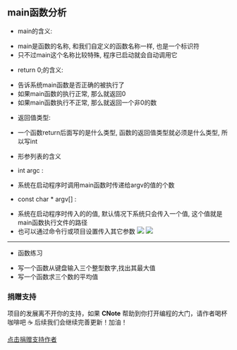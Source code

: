 ## main函数分析

- main的含义:

+ main是函数的名称, 和我们自定义的函数名称一样, 也是一个标识符
+ 只不过main这个名称比较特殊, 程序已启动就会自动调用它

- return 0;的含义:

+ 告诉系统main函数是否正确的被执行了
+ 如果main函数的执行正常, 那么就返回0
+ 如果main函数执行不正常, 那么就返回一个非0的数

- 返回值类型:

+ 一个函数return后面写的是什么类型, 函数的返回值类型就必须是什么类型, 所以写int

- 形参列表的含义

+ int argc : 

* 系统在启动程序时调用main函数时传递给argv的值的个数

+ const char * argv[] :

* 系统在启动程序时传入的的值, 默认情况下系统只会传入一个值, 这个值就是main函数执行文件的路径
* 也可以通过命令行或项目设置传入其它参数
  ![](https://img-blog.csdnimg.cn/img_convert/0ec7f77ac94198f539e8fa2dce87ab82.png)
  ![](https://img-blog.csdnimg.cn/img_convert/5cdd2adc527c964fec76a5f55ed62d4d.png)

---

- 函数练习

+ 写一个函数从键盘输入三个整型数字,找出其最大值
+ 写一个函数求三个数的平均值

### 捐赠支持

项目的发展离不开你的支持，如果 **CNote** 帮助到你打开编程的大门，请作者喝杯咖啡吧 ☕ 后续我们会继续完善更新！加油！

[点击捐赠支持作者](https://www.yuque.com/docs/share/25942927-f732-4f94-a670-154a9c7b06d3)